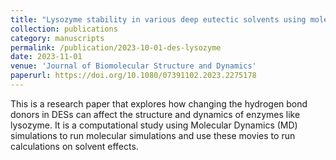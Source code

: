 ```yaml
---
title: "Lysozyme stability in various deep eutectic solvents using molecular dynamics simulations"
collection: publications
category: manuscripts
permalink: /publication/2023-10-01-des-lysozyme
date: 2023-11-01
venue: 'Journal of Biomolecular Structure and Dynamics'
paperurl: https://doi.org/10.1080/07391102.2023.2275178
---
```

This is a research paper that explores how changing the hydrogen bond donors in DESs can affect the structure and dynamics of enzymes like lysozyme. It is a computational study using Molecular Dynamics (MD) simulations to run molecular simulations and use these movies to run calculations on solvent effects. 


